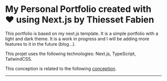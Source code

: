 # My Personal Portfolio created with :heart: using Next.js by Thiesset Fabien

This portfolio is based on my next.js template. It is a simple portfolio with a light and dark theme. It is a work in progress and I will be adding more features to it in the future (blog...).

This projet uses the following technologies: Next.js, TypeScript, TailwindCSS.

This conception is related to the following [conception](docs/conception.md).

---
